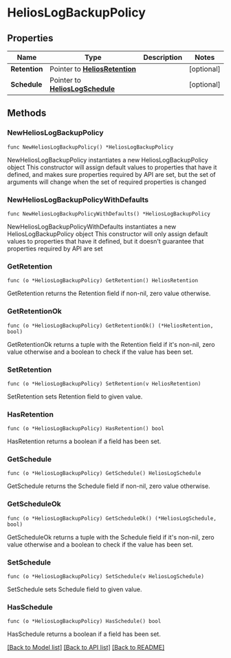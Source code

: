 # HeliosLogBackupPolicy

## Properties

Name | Type | Description | Notes
------------ | ------------- | ------------- | -------------
**Retention** | Pointer to [**HeliosRetention**](HeliosRetention.md) |  | [optional] 
**Schedule** | Pointer to [**HeliosLogSchedule**](HeliosLogSchedule.md) |  | [optional] 

## Methods

### NewHeliosLogBackupPolicy

`func NewHeliosLogBackupPolicy() *HeliosLogBackupPolicy`

NewHeliosLogBackupPolicy instantiates a new HeliosLogBackupPolicy object
This constructor will assign default values to properties that have it defined,
and makes sure properties required by API are set, but the set of arguments
will change when the set of required properties is changed

### NewHeliosLogBackupPolicyWithDefaults

`func NewHeliosLogBackupPolicyWithDefaults() *HeliosLogBackupPolicy`

NewHeliosLogBackupPolicyWithDefaults instantiates a new HeliosLogBackupPolicy object
This constructor will only assign default values to properties that have it defined,
but it doesn't guarantee that properties required by API are set

### GetRetention

`func (o *HeliosLogBackupPolicy) GetRetention() HeliosRetention`

GetRetention returns the Retention field if non-nil, zero value otherwise.

### GetRetentionOk

`func (o *HeliosLogBackupPolicy) GetRetentionOk() (*HeliosRetention, bool)`

GetRetentionOk returns a tuple with the Retention field if it's non-nil, zero value otherwise
and a boolean to check if the value has been set.

### SetRetention

`func (o *HeliosLogBackupPolicy) SetRetention(v HeliosRetention)`

SetRetention sets Retention field to given value.

### HasRetention

`func (o *HeliosLogBackupPolicy) HasRetention() bool`

HasRetention returns a boolean if a field has been set.

### GetSchedule

`func (o *HeliosLogBackupPolicy) GetSchedule() HeliosLogSchedule`

GetSchedule returns the Schedule field if non-nil, zero value otherwise.

### GetScheduleOk

`func (o *HeliosLogBackupPolicy) GetScheduleOk() (*HeliosLogSchedule, bool)`

GetScheduleOk returns a tuple with the Schedule field if it's non-nil, zero value otherwise
and a boolean to check if the value has been set.

### SetSchedule

`func (o *HeliosLogBackupPolicy) SetSchedule(v HeliosLogSchedule)`

SetSchedule sets Schedule field to given value.

### HasSchedule

`func (o *HeliosLogBackupPolicy) HasSchedule() bool`

HasSchedule returns a boolean if a field has been set.


[[Back to Model list]](../README.md#documentation-for-models) [[Back to API list]](../README.md#documentation-for-api-endpoints) [[Back to README]](../README.md)



